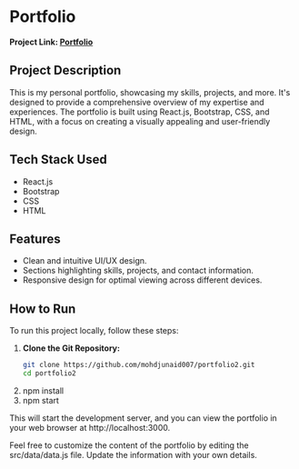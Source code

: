# Portfolio

**Project Link: [Portfolio](https://mohdjunaid007.github.io/portfolio2/)**

## Project Description

This is my personal portfolio, showcasing my skills, projects, and more. It's designed to provide a comprehensive overview of my expertise and experiences. The portfolio is built using React.js, Bootstrap, CSS, and HTML, with a focus on creating a visually appealing and user-friendly design.

## Tech Stack Used

- React.js
- Bootstrap
- CSS
- HTML

## Features

- Clean and intuitive UI/UX design.
- Sections highlighting skills, projects, and contact information.
- Responsive design for optimal viewing across different devices.

## How to Run

To run this project locally, follow these steps:

1. **Clone the Git Repository:**
   ```bash
   git clone https://github.com/mohdjunaid007/portfolio2.git
   cd portfolio2
2. npm install
3. npm start

This will start the development server, and you can view the portfolio in your web browser at http://localhost:3000.

Feel free to customize the content of the portfolio by editing the src/data/data.js file. Update the information with your own details.
